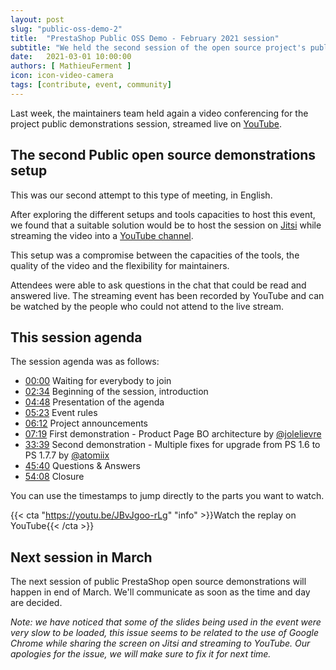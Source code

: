 ```yaml
---
layout: post
slug: "public-oss-demo-2"
title:  "PrestaShop Public OSS Demo - February 2021 session"
subtitle: "We held the second session of the open source project's public demo"
date:   2021-03-01 10:00:00
authors: [ MathieuFerment ]
icon: icon-video-camera
tags: [contribute, event, community]
---
```


Last week, the maintainers team held again a video conferencing for the project public demonstrations session, streamed live on [YouTube](https://youtu.be/JBvJgoo-rLg).

## The second Public open source demonstrations setup

This was our second attempt to this type of meeting, in English.

After exploring the different setups and tools capacities to host this event, we found that a suitable solution would be to host the session on [Jitsi](https://jitsi.org/) while streaming the video into a [YouTube channel](https://www.youtube.com/channel/UCchgBHHhl5Vu7HgjrzpvVQQ).

This setup was a compromise between the capacities of the tools, the quality of the video and the flexibility for maintainers.

Attendees were able to ask questions in the chat that could be read and answered live. The streaming event has been recorded by YouTube and can be watched by the people who could not attend to the live stream.

## This session agenda

The session agenda was as follows:

- [00:00](https://youtu.be/JBvJgoo-rLg) Waiting for everybody to join
- [02:34](https://youtu.be/JBvJgoo-rLg?t=154) Beginning of the session, introduction
- [04:48](https://youtu.be/JBvJgoo-rLg?t=288) Presentation of the agenda
- [05:23](https://youtu.be/JBvJgoo-rLg?t=323) Event rules
- [06:12](https://youtu.be/JBvJgoo-rLg?t=372) Project announcements
- [07:19](https://youtu.be/JBvJgoo-rLg?t=439) First demonstration - Product Page BO architecture by [@jolelievre](https://github.com/jolelievre)
- [33:39](https://youtu.be/JBvJgoo-rLg?t=2019) Second demonstration - Multiple fixes for upgrade from PS 1.6 to PS 1.7.7 by [@atomiix](https://github.com/atomiix)
- [45:40](https://youtu.be/JBvJgoo-rLg?t=2740) Questions & Answers
- [54:08](https://youtu.be/JBvJgoo-rLg?t=3248) Closure

You can use the timestamps to jump directly to the parts you want to watch.

{{< cta "https://youtu.be/JBvJgoo-rLg" "info" >}}Watch the replay on YouTube{{< /cta >}}

## Next session in March

The next session of public PrestaShop open source demonstrations will happen in end of March. We'll communicate as soon as the time and day are decided.

_Note: we have noticed that some of the slides being used in the event were very slow to be loaded, this issue seems to be related to the use of Google Chrome while sharing the screen on Jitsi and streaming to YouTube. Our apologies for the issue, we will make sure to fix it for next time._

